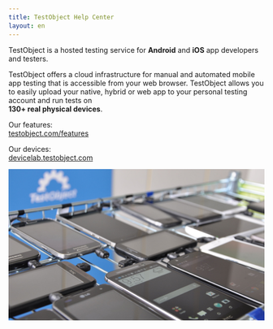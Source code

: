 ```yaml
---
title: TestObject Help Center
layout: en
---
```


TestObject is a hosted testing service for **Android** and **iOS** app developers and testers.

TestObject offers a cloud infrastructure for manual and automated mobile app testing that is accessible from your web browser. TestObject allows you to easily upload your native, hybrid or web app to your personal testing account and run tests on <br> **130+ real physical devices**.

Our features:<br>
<a href="https://testobject.com/features">testobject.com/features</a>

Our devices:<br>
<a href="https://devicelab.testobject.com">devicelab.testobject.com</a>

<img class="center shadow" src="/img/first-impressions/devicepool-photo.jpg">
